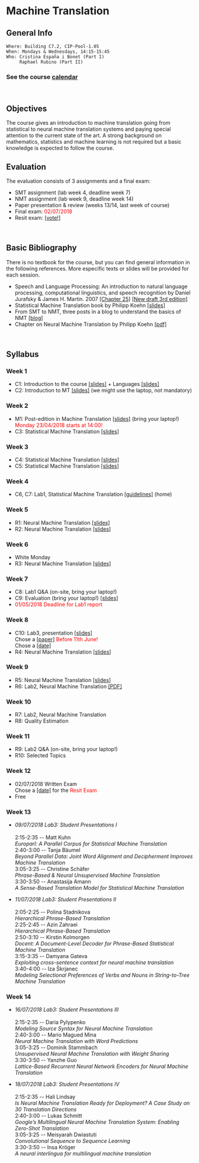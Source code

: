 # Machine Translation
## General Info
```
Where: Building C7.2, CIP-Pool-1.05
When: Mondays & Wednesdays, 14:15-15:45
Who: Cristina España i Bonet (Part I)
     Raphael Rubino (Part II)
```

### See the course [calendar](../calendars/calendarMT.md)
<br>

## Objectives

The course gives an introduction to machine translation going from statistical to neural machine translation systems and paying special attention to the current state of the art. A strong background on mathematics, statistics and machine learning is not required but a basic knowledge is expected to follow the course.
<br>

## Evaluation

The evaluation consists of 3 assignments and a final exam:
* SMT assignment (lab week 4, deadline week 7)
* NMT assignment (lab week 9, deadline week 14)
* Paper presentation & review (weeks 13/14, last week of course)
* Final exam: <span style="color:red"> 02/07/2018 </span>
* Resit exam: <span style="color:red"> [[vote!]](https://doodle.com/poll/yx5pithafigxdkxa) </span>
<br>


## Basic Bibliography

There is no textbook for the course, but you can find general information in the following references. More especific texts or slides will be provided for each session.

* Speech and Language Processing: An introduction to natural language processing, computational linguistics,
and speech recognition by Daniel Jurafsky & James H. Martin. 2007 [[Chapter 25]](.//slides2018/biblio/JurafskyMartinChap25Draft.pdf) [[New draft 3rd edition]](https://web.stanford.edu/~jurafsky/slp3/)
* Statistical Machine Translation book by Philipp Koehn [[slides]](http://www.statmt.org/book/)
* From SMT to NMT, three posts in a blog to understand the basics of NMT [[blog]](https://devblogs.nvidia.com/introduction-neural-machine-translation-with-gpus/)
* Chapter on Neural Machine Translation by Philipp Koehn [[pdf]](https://arxiv.org/pdf/1709.07809.pdf)
<br>

## Syllabus

### Week 1

* C1: Introduction to the course [[slides]](.//slides2018/lectures/1a-introCourse.pdf) + Languages [[slides]](.//slides2018/lectures/2-introMThard.pdf) 
* C2: Introduction to MT [[slides]](.//slides2018/lectures/3-introMT.pdf) (we might use the laptop, not mandatory)

### Week 2

* M1: Post-edition in Machine Translation [[slides]](.//slides2018/lectures/4-postEditing.pdf) (bring your laptop!)
      <br><span style="color:red">Monday 23/04/2018 starts at 14:00!</span>
* C3: Statistical Machine Translation [[slides]](.//slides2018/lectures/5-SMT.pdf) 

### Week 3 

* C4: Statistical Machine Translation [[slides]](.//slides2018/lectures/5-SMT.pdf) 
* C5: Statistical Machine Translation [[slides]](.//slides2018/lectures/5-SMT.pdf) 

### Week 4

* C6, C7: Lab1, Statistical Machine Translation [[guidelines]](.//slides2018/lectures/6-labSMT.pdf)  (home)

### Week 5

* R1: Neural Machine Translation [[slides]](http://raphael.rubino.free.fr/uds_summer2018_nmt1.pdf)
* R2: Neural Machine Translation [[slides]](http://raphael.rubino.free.fr/uds_summer2018_nmt2.pdf)

### Week 6

* White Monday
* R3: Neural Machine Translation [[slides]](http://raphael.rubino.free.fr/uds_summer2018_nmt3.pdf)

### Week 7
 
* C8: Lab1 Q&A (on-site, bring your laptop!)
* C9: Evaluation (bring your laptop!) [[slides]](.//slides2018/lectures/7-MTEval.pdf) 
* <span style="color:red">01/05/2018 Deadline for Lab1 report</span>

### Week 8

* C10: Lab3, presentation [[slides]](.//slides2018/lectures/8-oralPresentation.pdf) 
<br>Chose a [[paper]](https://docs.google.com/document/d/1wtGHDMnnHmCnY6uv-9bRO4FfsRHZqRuCvYVfRaCp83A/edit?usp=sharing) <span style="color:red"> Before 11th June!</span> 
<br>Chose a [[date]](https://doodle.com/poll/pzcv2bngb4hiv38u)
* R4: Neural Machine Translation [[slides]](http://raphael.rubino.free.fr/uds_summer2018_nmt4.pdf)

### Week 9

* R5: Neural Machine Translation [[slides]](http://raphael.rubino.free.fr/uds_summer2018_nmt5.pdf)
* R6: Lab2, Neural Machine Translation [[PDF]](http://raphael.rubino.free.fr/uds_summer2018_nmt_lab1.pdf)

### Week 10

* R7: Lab2, Neural Machine Translation 
* R8: Quality Estimation

### Week 11

* R9: Lab2 Q&A (on-site, bring your laptop!)
* R10: Selected Topics

### Week 12 

* 02/07/2018 Written Exam
<br>Chose a [[date]](https://doodle.com/poll/yx5pithafigxdkxa) for the <span style="color:red"> Resit Exam</span> 
* Free 

### Week 13

* *09/07/2018   Lab3: Student Presentations I*
<br> <br> 2:15-2:35 -- Matt Kuhn
<br> _Europarl: A Parallel Corpus for Statistical Machine Translation_
<br> 2:40-3:00 -- Tanja Bäumel
<br> _Beyond Parallel Data: Joint Word Alignment and Decipherment Improves Machine Translation_
<br> 3:05-3:25 -- Christine Schäfer
<br> _Phrase-Based & Neural Unsupervised Machine Translation_
<br> 3:30-3:50 -- Anastasija Amann
<br> _A Sense-Based Translation Model for Statistical Machine Translation_

 
* *11/07/2018   Lab3: Student Presentations II*
<br> <br> 2:05-2:25 -- Polina Stadnikova
<br> _Hierarchical Phrase-Based Translation_
<br> 2:25-2:45 -- Azin Zahraei
<br> _Hierarchical Phrase-Based Translation_
<br> 2:50-3:10 -- Kirstin Kolmorgen
<br> _Docent: A Document-Level Decoder for Phrase-Based Statistical Machine Translation_
<br> 3:15-3:35 -- Damyana Gateva
<br> _Exploiting cross-sentence context for neural machine translation_
<br> 3:40-4:00 -- Iza Škrjanec
<br> _Modeling Selectional Preferences of Verbs and Nouns in String-to-Tree Machine Translation_

### Week 14

* *16/07/2018   Lab3: Student Presentations III*
<br> <br> 2:15-2:35 -- Daria Pylypenko
<br> _Modeling Source Syntax for Neural Machine Translation_
<br> 2:40-3:00 -- Mario Magued Mina
<br> _Neural Machine Translation with Word Predictions_
<br> 3:05-3:25 -- Dominik Stammbach
<br> _Unsupervised Neural Machine Translation with Weight Sharing_
<br> 3:30-3:50 -- Yanzhe Guo
<br> _Lattice-Based Recurrent Neural Network Encoders for Neural Machine Translation_

 
* *18/07/2018   Lab3: Student Presentations IV*
<br> <br> 2:15-2:35 -- Hali Lindsay
<br> _Is Neural Machine Translation Ready for Deployment? A Case Study on 30 Translation Directions_
<br> 2:40-3:00 -- Lukas Schmitt
<br> _Google’s Multilingual Neural Machine Translation System: Enabling Zero-Shot Translation_
<br> 3:05-3:25 -- Meisyarah Dwiastuti
<br> _Convolutional Sequence to Sequence Learning_
<br> 3:30-3:50 -- Insa Kröger
<br> _A neural interlingua for multilingual machine translation_



